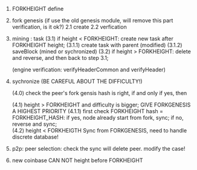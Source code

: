 1. FORKHEIGHT define

2. fork genesis 
   (if use the old genesis module, will remove this part verification, is it ok?)
   2.1 create
   2.2 verfication


3. mining : task
    (3.1) if height < FORKHEIGHT: create new task after FORKHEIGHT height;
            (3.1.1) create task with parent (modified)
            (3.1.2) saveBlock (mined or sychronized)
    (3.2) if height > FORKHEIGHT: delete and reverse, and then back to step 3.1;

    (engine verification: verifyHeaderCommon and verifyHeader)

4. sychronize (BE CAREFUL ABOUT THE DIFFICULTY!)
   
    (4.0) check the peer's fork gensis hash is right, if and only if yes, then

    (4.1) height > FORKHEIGHT and difficulty is bigger;
            GIVE FORKGENESIS A HIGHEST PRIORITY
            (4.1.1) first check FORKHEIGHT hash = FORKHEIGHT_HASH: if yes, node already start from fork, sync;
                                                                    if no, reverse and sync;  
    (4.2) height < FORKHEIGTH 
            Sync from FORKGENESIS, need to handle discrete database!

5. p2p: peer selection:
   check the sync will delete peer. modify the case!

6. new coinbase CAN NOT height before FORKHEIGHT
